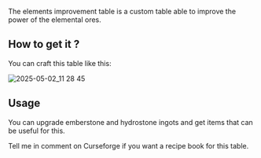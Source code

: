 The elements improvement table is a custom table able to improve the power of the elemental ores.

## How to get it ?
You can craft this table like this:

![2025-05-02_11 28 45](https://github.com/user-attachments/assets/fd48edda-fe8f-45e2-bcdb-ce928d566c78)

## Usage
You can upgrade emberstone and hydrostone ingots and get items that can be useful for this.

Tell me in comment on Curseforge if you want a recipe book for this table.
